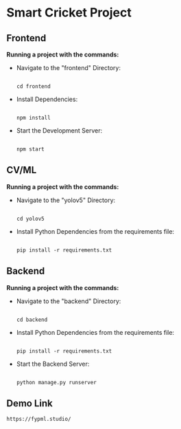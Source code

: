 # Smart Cricket Project



## Frontend
**Running a project with the commands:**
- Navigate to the "frontend" Directory:
  ```
  
  cd frontend
  
  ```
- Install Dependencies:
   ```
   
  npm install
  
  ```
- Start the Development Server:
    ```
    
  npm start
  
  ```

## CV/ML
**Running a project with the commands:**
- Navigate to the "yolov5" Directory:
  ```
  
  cd yolov5

  ```
- Install Python Dependencies from the requirements file:
   ```
   
  pip install -r requirements.txt

  ```

   
## Backend
**Running a project with the commands:**
- Navigate to the "backend" Directory:
  ```
  
  cd backend

  ```
- Install Python Dependencies from the requirements file:
   ```
   
  pip install -r requirements.txt

  ```
- Start the Backend Server:
    ```
    
  python manage.py runserver

  ```

    


    
## Demo Link
```
https://fypml.studio/
```


